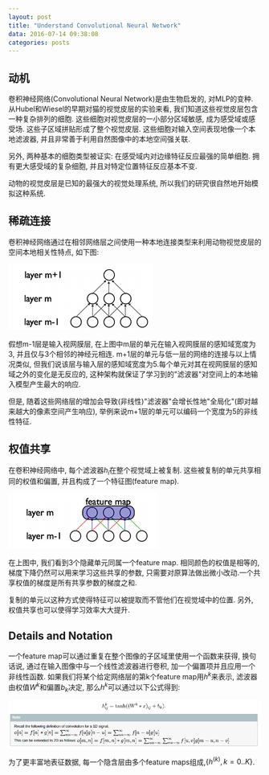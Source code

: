 ```yaml
---
layout: post
title: "Understand Convolutional Neural Network"
data: 2016-07-14 09:38:08
categories: posts
---
```

## 动机
卷积神经网络(Convolutional Neural Network)是由生物启发的, 对MLP的变种. 从Hubel和Wiesel的早期对猫的视觉皮层的实验来看, 我们知道这些视觉皮层包含一种复杂排列的细胞. 这些细胞对视觉皮层的一小部分区域敏感, 成为感受域或感受场. 这些子区域拼贴形成了整个视觉皮层. 这些细胞对输入空间表现地像一个本地滤波器, 并且非常善于利用自然图像中的本地空间强关联.

另外, 两种基本的细胞类型被证实: 在感受域内对边缘特征反应最强的简单细胞. 拥有更大感受域的复杂细胞, 并且对特定位置特征反应基本不变.

动物的视觉皮层是已知的最强大的视觉处理系统, 所以我们的研究很自然地开始模拟这种系统.

## 稀疏连接
卷积神经网络通过在相邻网络层之间使用一种本地连接类型来利用动物视觉皮层的空间本地相关性特点, 如下图:

![image](https://github.com/ColdCodeCool/ColdCodeCool.github.io/raw/master/images/sparse.png)

假想m-1层是输入视网膜层, 在上图中m层的单元在输入视网膜层的感知域宽度为3, 并且仅与3个相邻的神经元相连. m+1层的单元与低一层的网络的连接与以上情况类似, 但我们说该层与输入层的感知域宽度为5.每个单元对其在视网膜层的感知域之外的变化是无反应的, 这种架构就保证了学习到的"滤波器"对空间上的本地输入模型产生最大的响应.

但是, 随着这些网络层的增加会导致(非线性)"滤波器"会增长性地"全局化"(即对越来越大的像素空间产生响应), 举例来说m+1层的单元可以编码一个宽度为5的非线性特征.

## 权值共享
在卷积神经网络中, 每个滤波器$h_i$在整个视觉域上被复制. 这些被复制的单元共享相同的权值和偏置, 并且构成了一个特征图(feature map).

![image](https://github.com/ColdCodeCool/ColdCodeCool.github.io/raw/master/images/feature.png)

在上图中, 我们看到3个隐藏单元同属一个feature map. 相同颜色的权值是相等的, 梯度下降仍然可以用来学习这些共享的参数, 只需要对原算法做出微小改动.一个共享权值的梯度是所有共享参数的梯度之和.

复制的单元以这种方式使得特征可以被提取而不管他们在视觉域中的位置. 另外, 权值共享也可以使得学习效率大大提升.

## Details and Notation
一个feature map可以通过重复在整个图像的子区域里使用一个函数来获得, 换句话说, 通过在输入图像中与一个线性滤波器进行卷积, 加一个偏置项并且应用一个非线性函数. 如果我们将某个给定网络层的第k个feature map用$h^k$来表示, 滤波器由权值$W^k$和偏置$b_k$决定, 那么$h^k$可以通过以下公式得到:

![image](https://github.com/ColdCodeCool/ColdCodeCool.github.io/raw/master/images/hk.png)

为了更丰富地表征数据, 每一个隐含层由多个feature maps组成,$\{h^{(k)},k=0..K \}$.